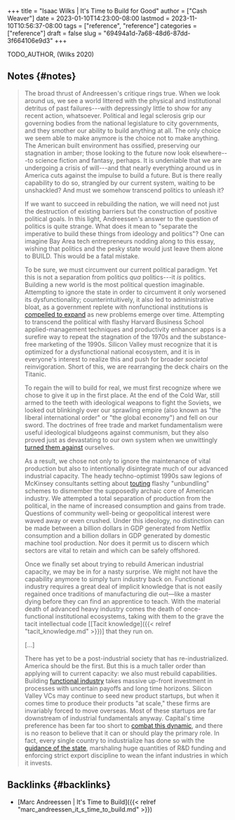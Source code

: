 +++
title = "Isaac Wilks | It's Time to Build for Good"
author = ["Cash Weaver"]
date = 2023-01-10T14:23:00-08:00
lastmod = 2023-11-10T10:56:37-08:00
tags = ["reference", "reference"]
categories = ["reference"]
draft = false
slug = "69494a1d-7a68-48d6-87dd-3f664106e9d3"
+++

TODO_AUTHOR, (Wilks 2020)


## Notes {#notes}

> The broad thrust of Andreessen's critique rings true. When we look around us, we see a world littered with the physical and institutional detritus of past failures---with depressingly little to show for any recent action, whatsoever. Political and legal sclerosis grip our governing bodies from the national legislature to city governments, and they smother our ability to build anything at all. The only choice we seem able to make anymore is the choice not to make anything. The American built environment has ossified, preserving our stagnation in amber; those looking to the future now look elsewhere---to science fiction and fantasy, perhaps. It is undeniable that we are undergoing a crisis of will---and that nearly everything around us in America cuts against the impulse to build a future. But is there really capability to do so, strangled by our current system, waiting to be unshackled? And must we somehow transcend politics to unleash it?
>
> If we want to succeed in rebuilding the nation, we will need not just the destruction of existing barriers but the construction of positive political goals. In this light, Andreessen's answer to the question of politics is quite strange. What does it mean to "separate the imperative to build these things from ideology and politics"? One can imagine Bay Area tech entrepreneurs nodding along to this essay, wishing that politics and the pesky state would just leave them alone to BUILD. This would be a fatal mistake.
>
> To be sure, we must circumvent our current political paradigm. Yet this is not a separation from politics _qua_ politics---it _is_ politics. Building a new world is the most political question imaginable. Attempting to ignore the state in order to circumvent it only worsened its dysfunctionality; counterintuitively, it also led to administrative bloat, as a government replete with nonfunctional institutions is [compelled to expand](https://gravitylobby.club/administrationmarkets.html) as new problems emerge over time. Attempting to transcend the political with flashy Harvard Business School applied-management techniques and productivity enhancer apps is a surefire way to repeat the stagnation of the 1970s and the substance-free marketing of the 1990s. Silicon Valley must recognize that it is optimized for a dysfunctional national ecosystem, and it is in everyone's interest to realize this and push for broader _societal_ reinvigoration. Short of this, we are rearranging the deck chairs on the Titanic.
>
> To regain the will to build for real, we must first recognize where we chose to give it up in the first place. At the end of the Cold War, still armed to the teeth with ideological weapons to fight the Soviets, we looked out blinkingly over our sprawling empire (also known as "the liberal international order" or "the global economy") and fell on our sword. The doctrines of free trade and market fundamentalism were useful ideological bludgeons against communism, but they also proved just as devastating to our own system when we unwittingly [turned them against](https://www.theatlantic.com/magazine/archive/1993/12/how-the-world-works/305854/) ourselves.
>
> As a result, we chose not only to ignore the maintenance of vital production but also to intentionally disintegrate much of our advanced industrial capacity. The heady techno-optimist 1990s saw legions of McKinsey consultants setting about [touting](https://www.tabletmag.com/scroll/301076/the-coronavirus-didnt-cause-this-crisis-by-itself-mckinsey-helped) flashy "unbundling" schemes to dismember the supposedly archaic core of American industry. We attempted a total separation of production from the political, in the name of increased consumption and gains from trade. Questions of community well-being or geopolitical interest were waved away or even crushed. Under this ideology, no distinction can be made between a billion dollars in GDP generated from Netflix consumption and a billion dollars in GDP generated by domestic machine tool production. Nor does it permit us to discern which sectors are vital to retain and which can be safely offshored.
>
> Once we finally set about trying to rebuild American industrial capacity, we may be in for a nasty surprise. We might not have the capability anymore to simply turn industry back on. Functional industry requires a great deal of implicit knowledge that is not easily regained once traditions of manufacturing die out—like a master dying before they can find an apprentice to teach. With the material death of advanced heavy industry comes the death of once-functional institutional ecosystems, taking with them to the grave the tacit intellectual code [[Tacit knowledge]({{< relref "tacit_knowledge.md" >}})] that they run on.
>
> [...]
>
> There has yet to be a post-industrial society that has re-industrialized. America should be the first. But this is a much taller order than applying will to current capacity: we also must rebuild capabilities. Building [functional industry](http://www.bismarckanalysis.com/Machine_Tools_Case_Study.pdf) takes massive up-front investment in processes with uncertain payoffs and long time horizons. Silicon Valley VCs may continue to seed new product startups, but when it comes time to produce their products "at scale," these firms are invariably forced to move overseas. Most of these startups are far downstream of industrial fundamentals anyway. Capital's time preference has been far too short to [combat this dynamic](https://americanaffairsjournal.org/2019/05/financing-advanced-manufacturing-why-vcs-arent-the-answer/), and there is no reason to believe that it can or should play the primary role. In fact, every single country to industrialize has done so with the [guidance of the state](https://www.palladiummag.com/2020/02/12/how-state-capacity-drives-industrialization/), marshaling huge quantities of R&amp;D funding and enforcing strict export discipline to wean the infant industries in which it invests.


## Backlinks {#backlinks}

-   [Marc Andreessen | It's Time to Build]({{< relref "marc_andreessen_it_s_time_to_build.md" >}})
